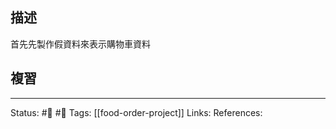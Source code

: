 ## 描述

首先先製作假資料來表示購物車資料


## 複習


---
Status: #🌱 #📓 
Tags:
[[food-order-project]]
Links:
References: